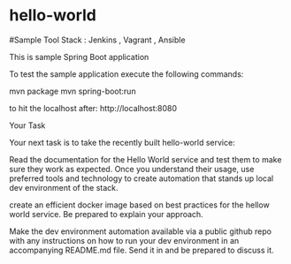 # hello-world

#Sample Tool Stack : Jenkins , Vagrant , Ansible

This is sample Spring Boot application

To test the sample application execute the following commands:

mvn package
mvn spring-boot:run

to hit the localhost after:
http://localhost:8080

Your Task

Your next task is to take the recently built hello-world service:

Read the documentation for the Hello World service and test them to make sure they work as expected.
Once you understand their usage, use preferred tools and technology to create automation that stands up local dev environment of the stack.


create an efficient docker image based on best practices for the hellow world service. Be prepared to explain your approach.


Make the dev environment automation available via a public github repo with any instructions on how to run your dev environment in an accompanying README.md file. Send it in and be prepared to discuss it.
